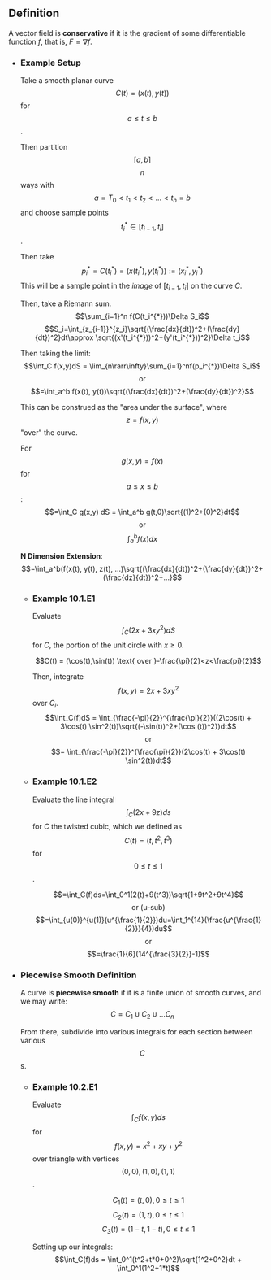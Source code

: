 ## Definition
A vector field is **conservative** if it is the gradient of some differentiable function $f$, that is, $F = \nabla f$.
- ### Example Setup
  Take a smooth planar curve $$C(t) = (x(t),y(t))$$ for $$a \leq t \leq b$$. 
  
  Then partition $$[a,b]$$ $$n$$ ways with $$a=T_0<t_1<t_2<...<t_n=b$$ and choose sample points $$t_i^{*}\in [t_{i-1},t_i]$$.
  
  Then take $$p_i^{*}=C(t_i^{*})=(x(t_i^{*}),y(t_i^{*})):=(x_i^{*},y_i^{*})$$
  This will be a sample point in the *image* of $[t_{i-1},t_i]$ on the curve $C$.
  
  Then, take a Riemann sum.
  $$\sum_{i=1}^n f(C(t_i^{*}))\Delta S_i$$
  $$S_i=\int_{z_{i-1}}^{z_i}\sqrt{(\frac{dx}{dt})^2+(\frac{dy}{dt})^2}dt\approx \sqrt{(x'(t_i^{*}))^2+(y'(t_i^{*}))^2}\Delta t_i$$
  
  Then taking the limit:
  $$\int_C f(x,y)dS = \lim_{n\rarr\infty}\sum_{i=1}^nf(p_i^{*})\Delta S_i$$
  $$\text{or}$$
  $$=\int_a^b f(x(t), y(t))\sqrt{(\frac{dx}{dt})^2+(\frac{dy}{dt})^2}$$
  
  This can be construed as the "area under the surface", where $$z=f(x,y)$$ "over" the curve.
  
  For $$g(x,y) = f(x)$$ for $$a \leq x \leq b$$:
  $$=\int_C g(x,y) dS = \int_a^b g(t,0)\sqrt{(1)^2+(0)^2}dt$$
  $$\text{or}$$
  $$\int_a^bf(x)dx$$
  
  **N Dimension Extension**:
  $$=\int_a^b(f(x(t), y(t), z(t), ...)\sqrt{(\frac{dx}{dt})^2+(\frac{dy}{dt})^2+(\frac{dz}{dt})^2+...}$$
	- ### Example 10.1.E1
	  Evaluate $$\int_C(2x+3xy^2)dS$$ for $C$, the portion of the unit circle with $x \geq 0$.
	  
	  $$C(t) = (\cos(t),\sin(t)) \text{ over }-\frac{\pi}{2}<z<\frac{pi}{2}$$
	  
	  Then, integrate $$f(x,y) = 2x + 3xy^2$$ over $C_i$.
	  $$\int_C(f)dS = \int_{\frac{-\pi}{2}}^{\frac{\pi}{2}}((2\cos(t) + 3\cos(t) \sin^2(t))\sqrt{(-\sin(t))^2+(\cos (t))^2})dt$$
	  $$\text{or}$$
	  $$= \int_{\frac{-\pi}{2}}^{\frac{\pi}{2}}(2\cos(t) + 3\cos(t) \sin^2(t))dt$$
	- ### Example 10.1.E2
	  Evaluate the line integral $$\int_C(2x+9z)ds$$ for $C$ the twisted cubic, which we defined as $$C(t) = (t, t^2, t^3)$$ for $$0 \leq t \leq 1$$.
	  
	  $$=\int_C(f)ds=\int_0^1(2(t)+9(t^3))\sqrt{1+9t^2+9t^4}$$
	  $$\text{or (u-sub)}$$
	  $$=\int_{u(0)}^{u(1)}(u^{\frac{1}{2}})du=\int_1^{14}(\frac{u^{\frac{1}{2}}}{4})du$$
	  $$\text{or}$$
	  $$=\frac{1}{6}(14^{\frac{3}{2}}-1)$$
- ### Piecewise Smooth Definition
  A curve is **piecewise smooth** if it is a finite union of smooth curves, and we may write:
  $$C=C_1\cup C_2\cup ... C_n$$
  
  From there, subdivide into various integrals for each section between various $$C$$s.
	- ### Example 10.2.E1
	  Evaluate $$\int_Cf(x,y)ds$$ for $$f(x,y) = x^2 + xy + y^2$$ over triangle with vertices $$(0,0), (1,0), (1,1)$$.
	  
	  $$C_1(t) = (t,0), 0\leq t \leq 1$$
	  $$C_2(t) = (1,t), 0 \leq t \leq 1$$
	  $$C_3(t) = (1-t, 1-t), 0 \leq t \leq 1$$
	  
	  Setting up our integrals:
	  $$\int_C(f)ds = \int_0^1(t^2+t*0+0^2)\sqrt{1^2+0^2}dt + \int_0^1(1^2+1*t)$$